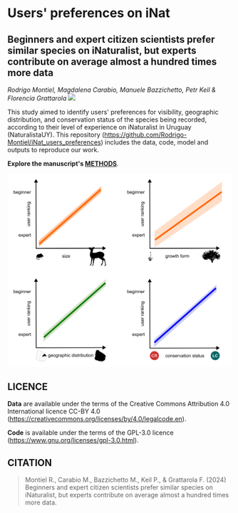 # Users' preferences on iNat

## Beginners and expert citizen scientists prefer similar species on iNaturalist, but experts contribute on average almost a hundred times more data

*Rodrigo Montiel, Magdalena Carabio, Manuele Bazzichetto, Petr Keil & Florencia Grattarola <a dir="ltr" href="http://orcid.org/0000-0001-8282-5732" target="_blank"><img class="is-rounded" src="https://upload.wikimedia.org/wikipedia/commons/0/06/ORCID_iD.svg" width="15"></a>*

This study aimed to identify users' preferences for visibility, geographic distribution, and conservation status of the species being recorded, according to their level of experience on iNaturalist in Uruguay (NaturalistaUY). This repository (<https://github.com/Rodrigo-Montiel/iNat_users_preferences>) includes the data, code, model and outputs to reproduce our work. 

 **Explore the manuscript's [METHODS](https://bienflorencia.github.io/iNat_users_preferences/code/analyses.html)**.

 
 ![](/figs/figure1.png)
 
 ## LICENCE

**Data** are available under the terms of the Creative Commons Attribution 4.0 International licence CC-BY 4.0 (https://creativecommons.org/licenses/by/4.0/legalcode.en).   

**Code** is available under the terms of the GPL-3.0 licence (https://www.gnu.org/licenses/gpl-3.0.html). 

## CITATION

> Montiel R., Carabio M., Bazzichetto M., Keil P., & Grattarola F. (2024) Beginners and expert citizen scientists prefer similar species on iNaturalist, but experts contribute on average almost a hundred times more data.

